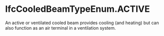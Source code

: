 IfcCooledBeamTypeEnum.ACTIVE
============================
An active or ventilated cooled beam provides cooling (and heating) but can
also function as an air terminal in a ventilation system.


